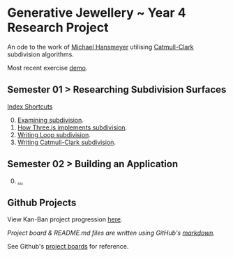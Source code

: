 # Generative Jewellery ~ Year 4 Research Project

An ode to the work of [Michael Hansmeyer](http://www.michael-hansmeyer.com/) utilising [Catmull-Clark](https://en.wikipedia.org/wiki/Catmull%E2%80%93Clark_subdivision_surface) subdivision algorithms.

Most recent exercise [demo](https://larryzodiac.github.io/Generative-Jewellery/build/01/01.3/index.html).

## Semester 01 > Researching Subdivision Surfaces

[Index Shortcuts](build/01/)

0. [Examining subdivision](build/01/01.0/index.js).
1. [How Three.js implements subdivision](build/01/01.1/).
2. [Writing Loop subdivision](build/01/01.2/).
3. [Writing Catmull-Clark subdivision](build/01/01.3/).

## Semester 02 > Building an Application

0. [...]()

## Github Projects

View Kan-Ban project progression [here](https://github.com/larryzodiac/Generative-Jewellery/projects/2).

*Project board & README.md files are written using GitHub's [markdown](https://help.github.com/articles/basic-writing-and-formatting-syntax/).*

See Github's [project boards](https://help.github.com/articles/managing-project-boards-in-your-repository-or-organization/) for reference.
